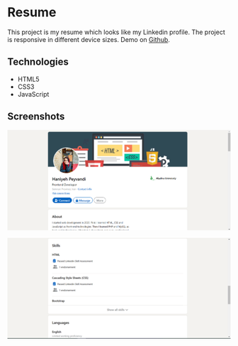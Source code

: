 # Resume

This project is my resume which looks like my Linkedin profile. The project is responsive in different device sizes. Demo on [Github](https://haniyehpeyvandi.github.io/).

## Technologies

- HTML5
- CSS3
- JavaScript

## Screenshots

![1.PNG](screenshots/1.PNG)

![2.PNG](screenshots/2.PNG)



